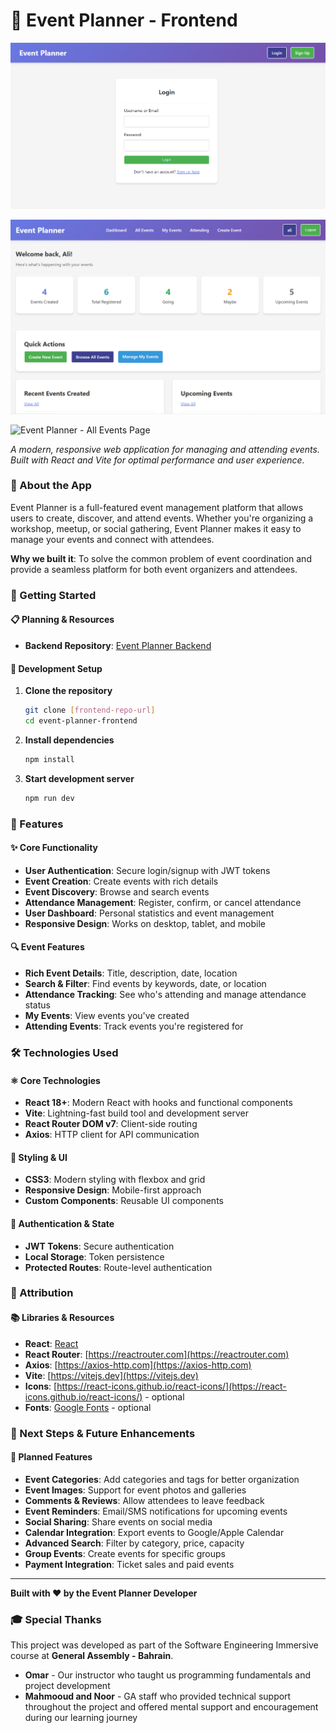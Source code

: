 # 🎉 Event Planner - Frontend

![Event Planner - Login Page](images\event-planner-login.PNG)

![Event Planner - Dashboard](images\event-planner-dashboard.PNG)

![Event Planner - All Events Page](images\event-planner-event-details.PNG)

*A modern, responsive web application for managing and attending events. Built with React and Vite for optimal performance and user experience.*

### 🎯 About the App

Event Planner is a full-featured event management platform that allows users to create, discover, and attend events. Whether you're organizing a workshop, meetup, or social gathering, Event Planner makes it easy to manage your events and connect with attendees.

**Why we built it**: To solve the common problem of event coordination and provide a seamless platform for both event organizers and attendees.

### 🚀 Getting Started

#### 📋 Planning & Resources
- **Backend Repository**: [Event Planner Backend](https://github.com/m-alhamry/Event-Planner-BE)

#### 🔧 Development Setup
1. **Clone the repository**
   ```bash
   git clone [frontend-repo-url]
   cd event-planner-frontend
   ```

2. **Install dependencies**
   ```bash
   npm install
   ```

3. **Start development server**
   ```bash
   npm run dev
   ```

### 🎨 Features

#### ✨ Core Functionality
- **User Authentication**: Secure login/signup with JWT tokens
- **Event Creation**: Create events with rich details
- **Event Discovery**: Browse and search events
- **Attendance Management**: Register, confirm, or cancel attendance
- **User Dashboard**: Personal statistics and event management
- **Responsive Design**: Works on desktop, tablet, and mobile

#### 🔍 Event Features
- **Rich Event Details**: Title, description, date, location
- **Search & Filter**: Find events by keywords, date, or location
- **Attendance Tracking**: See who's attending and manage attendance status
- **My Events**: View events you've created
- **Attending Events**: Track events you're registered for

### 🛠️ Technologies Used

#### ⚛️ Core Technologies
- **React 18+**: Modern React with hooks and functional components
- **Vite**: Lightning-fast build tool and development server
- **React Router DOM v7**: Client-side routing
- **Axios**: HTTP client for API communication

#### 🎨 Styling & UI
- **CSS3**: Modern styling with flexbox and grid
- **Responsive Design**: Mobile-first approach
- **Custom Components**: Reusable UI components

#### 🔐 Authentication & State
- **JWT Tokens**: Secure authentication
- **Local Storage**: Token persistence
- **Protected Routes**: Route-level authentication

### 🎯 Attribution

#### 📚 Libraries & Resources
- **React**: [React](https://react.dev)
- **React Router**: [https://reactrouter.com](https://reactrouter.com)
- **Axios**: [https://axios-http.com](https://axios-http.com)
- **Vite**: [https://vitejs.dev](https://vitejs.dev)
- **Icons**: [https://react-icons.github.io/react-icons/](https://react-icons.github.io/react-icons/) - optional
- **Fonts**: [Google Fonts](https://fonts.google.com/) - optional

### 🚀 Next Steps & Future Enhancements

#### 🎯 Planned Features
- **Event Categories**: Add categories and tags for better organization
- **Event Images**: Support for event photos and galleries
- **Comments & Reviews**: Allow attendees to leave feedback
- **Event Reminders**: Email/SMS notifications for upcoming events
- **Social Sharing**: Share events on social media
- **Calendar Integration**: Export events to Google/Apple Calendar
- **Advanced Search**: Filter by category, price, capacity
- **Group Events**: Create events for specific groups
- **Payment Integration**: Ticket sales and paid events

---

**Built with ❤️ by the Event Planner Developer**

### 🎓 Special Thanks
This project was developed as part of the Software Engineering Immersive course at **General Assembly - Bahrain**. 

- **Omar** - Our instructor who taught us programming fundamentals and project development
- **Mahmooud and Noor** - GA staff who provided technical support throughout the project and offered mental support and encouragement during our learning journey